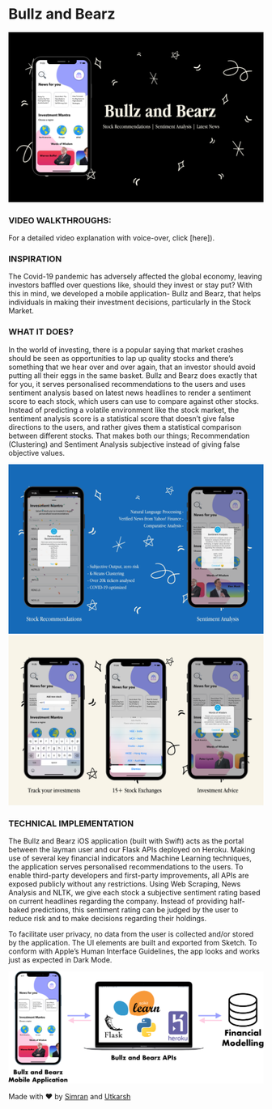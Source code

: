 # Bullz and Bearz

![App Screen 1](https://github.com/skhiearth/Bullz-and-Bearz-PeddieHacks/blob/main/UI%20Elements/Screenshots/1.png?raw=true)

### VIDEO WALKTHROUGHS:

For a detailed video explanation with voice-over, click [here]).

### INSPIRATION 

The Covid-19 pandemic has adversely affected the global economy, leaving investors baffled over questions like, should they invest or stay put?  With this in mind, we developed a mobile application- Bullz and Bearz, that helps individuals in making their investment decisions, particularly in the Stock Market. 

### WHAT IT DOES?

In the world of investing, there is a popular saying that market crashes should be seen as opportunities to lap up quality stocks and there’s something that we hear over and over again, that an investor should avoid putting all their eggs in the same basket.
Bullz and Bearz does exactly that for you, it serves personalised recommendations to the users and uses sentiment analysis based on latest news headlines to render a sentiment score to each stock, which users can use to compare against other stocks.
Instead of predicting a volatile environment like the stock market, the sentiment analysis score is a statistical score that doesn’t give false directions to the users, and rather gives them a statistical comparison between different stocks.
That makes both our things; Recommendation (Clustering) and Sentiment Analysis subjective instead of giving false objective values.

![App Screen 2](https://github.com/skhiearth/Bullz-and-Bearz-PeddieHacks/blob/main/UI%20Elements/Screenshots/2.png?raw=true)
![App Screen 3](https://github.com/skhiearth/Bullz-and-Bearz-PeddieHacks/blob/main/UI%20Elements/Screenshots/3.png?raw=true)

### TECHNICAL IMPLEMENTATION

The Bullz and Bearz iOS application (built with Swift) acts as the portal between the layman user and our Flask APIs deployed on Heroku. Making use of several key financial indicators and Machine Learning techniques, the application serves personalised recommendations to the users. To enable third-party developers and first-party improvements, all APIs are exposed publicly without any restrictions.
Using Web Scraping, News Analysis and NLTK, we give each stock a subjective sentiment rating based on current headlines regarding the company. Instead of providing half-baked predictions, this sentiment rating can be judged by the user to reduce risk and to make decisions regarding their holdings.

To facilitate user privacy, no data from the user is collected and/or stored by the application.
The UI elements are built and exported from Sketch. To conform with Apple’s Human Interface Guidelines, the app looks and works just as expected in Dark Mode.

![Technical framework](https://github.com/skhiearth/Bullz-and-Bearz-PeddieHacks/blob/main/UI%20Elements/Technical%20Framework.jpg?raw=true)

Made with ❤️ by [Simran](https://simmsss.github.io/) and [Utkarsh](https://skhiearth.github.io/)
